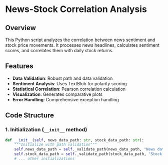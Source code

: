 # News-Stock Correlation Analysis

## Overview
This Python script analyzes the correlation between news sentiment and stock price movements. It processes news headlines, calculates sentiment scores, and correlates them with daily stock returns.

## Features
- **Data Validation**: Robust path and data validation
- **Sentiment Analysis**: Uses TextBlob for polarity scoring
- **Statistical Correlation**: Pearson correlation calculation
- **Visualization**: Generates comparative plots
- **Error Handling**: Comprehensive exception handling

## Code Structure

### 1. Initialization (`__init__` method)
```python
def __init__(self, news_data_path: str, stock_data_path: str):
    """Initialize with path validation"""
    self.news_data_path = self._validate_path(news_data_path, "News data")
    self.stock_data_path = self._validate_path(stock_data_path, "Stock data")
    # ... other initializations
